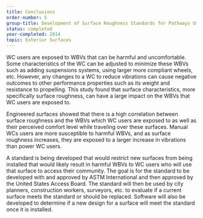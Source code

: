 ```yaml
---
title: Conclusions
order-number: 5
group-title: Development of Surface Roughness Standards for Pathways Used by Wheelchair Users
status: completed
year-completed: 2014
topic: Exterior Surfaces
---
```


WC users are exposed to WBVs that can be harmful and uncomfortable. Some characteristics of the WC can be adjusted to minimize these WBVs such as adding suspensions systems, using larger more compliant wheels, etc. However, any changes to a WC to reduce vibrations can cause negative outcomes to other performance properties such as its weight and resistance to propelling. This study found that surface characteristics, more specifically surface roughness, can have a large impact on the WBVs that WC users are exposed to.

Engineered surfaces showed that there is a high correlation between surface roughness and the WBVs which WC users are exposed to as well as their perceived comfort level while traveling over these surfaces. Manual WCs users are more susceptible to harmful WBVs, and as surface roughness increases, they are exposed to a larger increase in vibrations than power WC users.

A standard is being developed that would restrict new surfaces from being installed that would likely result in harmful WBVs to WC users who will use that surface to access their community. The goal is for the standard to be developed with and approved by ASTM International and then approved by the United States Access Board. The standard will then be used by city planners, construction workers, surveyors, etc. to evaluate if a current surface meets the standard or should be replaced. Software will also be developed to determine if a new design for a surface will meet the standard once it is installed.
